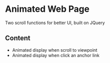 # Animated Web Page

Two scroll functions for better UI, built on JQuery

## Content 
* Animated display when scroll to viewpoint 
* Animated display when click an anchor link
